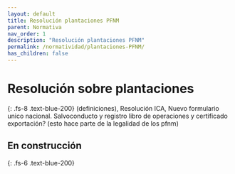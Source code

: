 ```yaml
---
layout: default
title: Resolución plantaciones PFNM
parent: Normativa
nav_order: 1
description: "Resolución plantaciones PFNM"
permalink: /normatividad/plantaciones-PFNM/
has_children: false
---
```




# Resolución sobre plantaciones 
{: .fs-8 .text-blue-200}
(definiciones), Resolución ICA, Nuevo formulario unico nacional. Salvoconducto y registro libro de operaciones y certificado exportación? (esto hace parte de la legalidad de los pfnm)


## En construcción
{: .fs-6 .text-blue-200}
